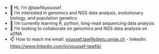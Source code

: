 - 👋 Hi, I’m @tawfikyoussef
- 👀 I’m interested in genomics and NGS data analysis, evolutionary biology, and population genetics
- 🌱 I’m currently learning R, python, long-read sequencing data analysis
- 💞️ I’m looking to collaborate on genomics and NGS data analysis on aDNA
- 📫 How to reach me email: youssef.tawfik@etu.unige.ch - linkedin: https://www.linkedin.com/in/youssef-tawfik/

<!---
tawfikyoussef/tawfikyoussef is a ✨ special ✨ repository because its `README.md` (this file) appears on your GitHub profile.
You can click the Preview link to take a look at your changes.
--->
